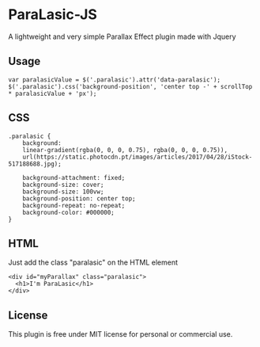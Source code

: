 # ParaLasic-JS
A lightweight and very simple Parallax Effect plugin made with Jquery

## Usage
```
var paralasicValue = $('.paralasic').attr('data-paralasic');
$('.paralasic').css('background-position', 'center top -' + scrollTop * paralasicValue + 'px');
```

## CSS

```
.paralasic {
	background:
	linear-gradient(rgba(0, 0, 0, 0.75), rgba(0, 0, 0, 0.75)),
	url(https://static.photocdn.pt/images/articles/2017/04/28/iStock-517188688.jpg);
	
	background-attachment: fixed;
	background-size: cover;
	background-size: 100vw;
	background-position: center top;
	background-repeat: no-repeat;
	background-color: #000000;
}
```

## HTML

Just add the class "paralasic" on the HTML element
```
<div id="myParallax" class="paralasic">
  <h1>I'm ParaLasic</h1>
</div>
```

## License
This plugin is free under MIT license for personal or commercial use.
